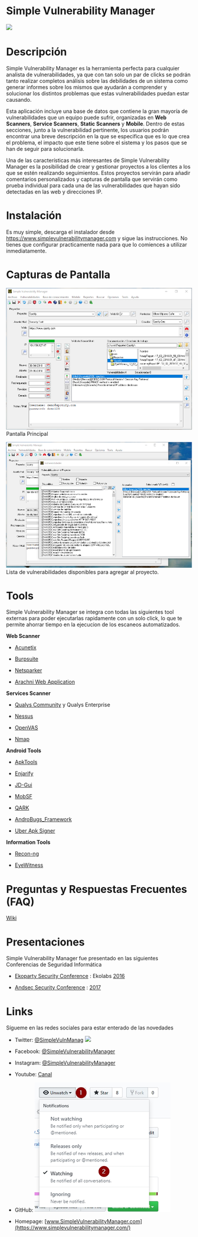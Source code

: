 # Simple Vulnerability Manager

[![](https://img.shields.io/github/release/simplevulnerabilitymanager/svm.svg)](https://github.com/simplevulnerabilitymanager/svm/releases/tag/v2.0.3)


# Descripción
Simple Vulnerability Manager es la herramienta perfecta para cualquier analista de vulnerabilidades, ya que con tan solo un par de clicks se podrán tanto realizar completos análisis sobre las debilidades de un sistema como generar informes sobre los mismos que ayudarán a comprender y solucionar los distintos problemas que estas vulnerabilidades puedan estar causando.


Esta aplicación incluye una base de datos que contiene la gran mayoría de vulnerabilidades que un equipo puede sufrir, organizadas en **Web Scanners**, **Service Scanners**, **Static Scanners** y **Mobile**. Dentro de estas secciones, junto a la vulnerabilidad pertinente, los usuarios podrán encontrar una breve descripción en la que se especifica que es lo que crea el problema, el impacto que este tiene sobre el sistema y los pasos que se han de seguir para solucionarla.


Una de las características más interesantes de Simple Vulnerability Manager es la posibilidad de crear y gestionar proyectos a los clientes a los que se estén realizando seguimientos. Estos proyectos servirán para añadir comentarios personalizados y capturas de pantalla que servirán como prueba individual para cada una de las vulnerabilidades que hayan sido detectadas en las web y direcciones IP.


# Instalación
Es muy simple, descarga el instalador desde https://www.simplevulnerabilitymanager.com y sigue las instrucciones. No tienes que configurar practicamente nada para que lo comiences a utilizar inmediatamente.


# Capturas de Pantalla

![Screenshot](svm_screenshot1.png)
Pantalla Principal


![Screenshot](svm_screenshot2.png)
Lista de vulnerabilidades disponibles para agregar al proyecto.


# Tools

Simple Vulnerability Manager se integra con todas las siguientes tool externas para poder ejecutarlas rapidamente con un solo click, lo que te permite ahorrar tiempo en la ejecucion de los escaneos automatizados.

**Web Scanner**

* [Acunetix](https://www.acunetix.com/)

* [Burpsuite](https://portswigger.net/burp)

* [Netsparker](https://www.netsparker.com/)

* [Arachni Web Application](https://www.arachni-scanner.com/)

**Services Scanner**

* [Qualys Community](https://www.qualys.com/community-edition/) y Qualys Enterprise

* [Nessus](https://www.tenable.com/products/nessus/nessus-professional)

* [OpenVAS](http://www.openvas.org/)

* [Nmap](https://nmap.org/)

**Android Tools**

* [ApkTools](https://ibotpeaches.github.io/Apktool/)

* [Enjarify](https://github.com/google/enjarify)

* [JD-Gui](http://jd.benow.ca/)

* [MobSF](https://github.com/MobSF/Mobile-Security-Framework-MobSF)

* [QARK](https://github.com/linkedin/qark)

* [AndroBugs_Framework](https://github.com/AndroBugs/AndroBugs_Framework)

* [Uber Apk Signer](https://github.com/patrickfav/uber-apk-signer)

**Information Tools**

* [Recon-ng](https://bitbucket.org/LaNMaSteR53/recon-ng)

* [EyeWitness](https://github.com/ChrisTruncer/EyeWitness)

# Preguntas y Respuestas Frecuentes (FAQ)

[Wiki](https://github.com/simplevulnerabilitymanager/svm/wiki)

# Presentaciones

Simple Vulnerability Manager fue presentado en las siguientes Conferencias de Seguridad Informática

* [Ekoparty Security Conference](https://www.ekoparty.org) : Ekolabs [2016](https://twitter.com/SimpleVulnManag/status/792072988204134402)

* [Andsec Security Conference](https://www.andsec.org) : [2017](https://twitter.com/SimpleVulnManag/status/871576216112963586)

# Links

Sígueme en las redes sociales para estar enterado de las novedades

* Twitter: [@SimpleVulnManag](https://twitter.com/SimpleVulnManag) [![](https://img.shields.io/twitter/follow/SimpleVulnManag.svg?label=Follow&style=social)](https://twitter.com/SimpleVulnManag)

* Facebook: [@SimpleVulnerabilityManager](https://www.facebook.com/simplevulnerabilitymanager)

* Instagram: [@SimpleVulnerabilityManager](https://www.instagram.com/simplevulnerabilitymanager/)

* Youtube: [Canal](https://www.youtube.com/channel/UCDXH-m2SqQsnb91UUsQxlrQ?view_as=subscriber)

* GitHub: ![Watching](watch_git.jpg)

* Homepage: [www.SimpleVulnerabilityManager.com](https://www.simplevulnerabilitymanager.com/)





